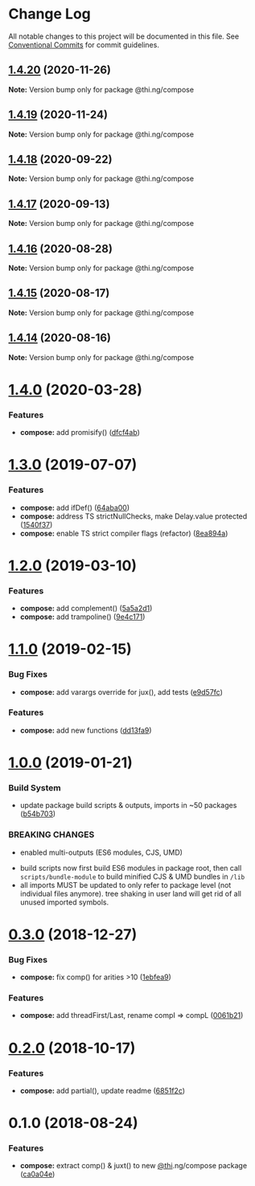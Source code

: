 # Change Log

All notable changes to this project will be documented in this file.
See [Conventional Commits](https://conventionalcommits.org) for commit guidelines.

## [1.4.20](https://github.com/thi-ng/umbrella/compare/@thi.ng/compose@1.4.19...@thi.ng/compose@1.4.20) (2020-11-26)

**Note:** Version bump only for package @thi.ng/compose





## [1.4.19](https://github.com/thi-ng/umbrella/compare/@thi.ng/compose@1.4.18...@thi.ng/compose@1.4.19) (2020-11-24)

**Note:** Version bump only for package @thi.ng/compose





## [1.4.18](https://github.com/thi-ng/umbrella/compare/@thi.ng/compose@1.4.17...@thi.ng/compose@1.4.18) (2020-09-22)

**Note:** Version bump only for package @thi.ng/compose





## [1.4.17](https://github.com/thi-ng/umbrella/compare/@thi.ng/compose@1.4.16...@thi.ng/compose@1.4.17) (2020-09-13)

**Note:** Version bump only for package @thi.ng/compose





## [1.4.16](https://github.com/thi-ng/umbrella/compare/@thi.ng/compose@1.4.15...@thi.ng/compose@1.4.16) (2020-08-28)

**Note:** Version bump only for package @thi.ng/compose





## [1.4.15](https://github.com/thi-ng/umbrella/compare/@thi.ng/compose@1.4.14...@thi.ng/compose@1.4.15) (2020-08-17)

**Note:** Version bump only for package @thi.ng/compose





## [1.4.14](https://github.com/thi-ng/umbrella/compare/@thi.ng/compose@1.4.13...@thi.ng/compose@1.4.14) (2020-08-16)

**Note:** Version bump only for package @thi.ng/compose





# [1.4.0](https://github.com/thi-ng/umbrella/compare/@thi.ng/compose@1.3.12...@thi.ng/compose@1.4.0) (2020-03-28)


### Features

* **compose:** add promisify() ([dfcf4ab](https://github.com/thi-ng/umbrella/commit/dfcf4ab7333b25c4332f783d124d86de058feceb))





# [1.3.0](https://github.com/thi-ng/umbrella/compare/@thi.ng/compose@1.2.5...@thi.ng/compose@1.3.0) (2019-07-07)

### Features

* **compose:** add ifDef() ([64aba00](https://github.com/thi-ng/umbrella/commit/64aba00))
* **compose:** address TS strictNullChecks, make Delay.value protected ([1540f37](https://github.com/thi-ng/umbrella/commit/1540f37))
* **compose:** enable TS strict compiler flags (refactor) ([8ea894a](https://github.com/thi-ng/umbrella/commit/8ea894a))

# [1.2.0](https://github.com/thi-ng/umbrella/compare/@thi.ng/compose@1.1.2...@thi.ng/compose@1.2.0) (2019-03-10)

### Features

* **compose:** add complement() ([5a5a2d1](https://github.com/thi-ng/umbrella/commit/5a5a2d1))
* **compose:** add trampoline() ([9e4c171](https://github.com/thi-ng/umbrella/commit/9e4c171))

# [1.1.0](https://github.com/thi-ng/umbrella/compare/@thi.ng/compose@1.0.2...@thi.ng/compose@1.1.0) (2019-02-15)

### Bug Fixes

* **compose:** add varargs override for jux(),  add tests ([e9d57fc](https://github.com/thi-ng/umbrella/commit/e9d57fc))

### Features

* **compose:** add new functions ([dd13fa9](https://github.com/thi-ng/umbrella/commit/dd13fa9))

# [1.0.0](https://github.com/thi-ng/umbrella/compare/@thi.ng/compose@0.3.0...@thi.ng/compose@1.0.0) (2019-01-21)

### Build System

* update package build scripts & outputs, imports in ~50 packages ([b54b703](https://github.com/thi-ng/umbrella/commit/b54b703))

### BREAKING CHANGES

* enabled multi-outputs (ES6 modules, CJS, UMD)

- build scripts now first build ES6 modules in package root, then call
  `scripts/bundle-module` to build minified CJS & UMD bundles in `/lib`
- all imports MUST be updated to only refer to package level
  (not individual files anymore). tree shaking in user land will get rid of
  all unused imported symbols.

# [0.3.0](https://github.com/thi-ng/umbrella/compare/@thi.ng/compose@0.2.2...@thi.ng/compose@0.3.0) (2018-12-27)

### Bug Fixes

* **compose:** fix comp() for arities >10 ([1ebfea9](https://github.com/thi-ng/umbrella/commit/1ebfea9))

### Features

* **compose:** add threadFirst/Last, rename compI => compL ([0061b21](https://github.com/thi-ng/umbrella/commit/0061b21))

# [0.2.0](https://github.com/thi-ng/umbrella/compare/@thi.ng/compose@0.1.4...@thi.ng/compose@0.2.0) (2018-10-17)

### Features

* **compose:** add partial(), update readme ([6851f2c](https://github.com/thi-ng/umbrella/commit/6851f2c))

<a name="0.1.0"></a>
# 0.1.0 (2018-08-24)

### Features

* **compose:** extract comp() & juxt() to new [@thi](https://github.com/thi).ng/compose package ([ca0a04e](https://github.com/thi-ng/umbrella/commit/ca0a04e))

